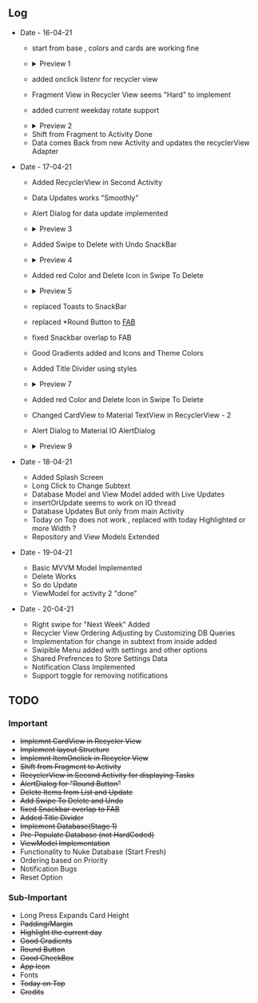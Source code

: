 
## Log
- Date - 16-04-21
	- start from base , colors and cards are working fine
	- <details><summary>Preview 1</summary>

		[![prototype 1](/app_images/preview_v_1.png "prototype 1")](/app_images/preview_v_1.png "prototype 1")

	</details>

	- added onclick listenr for recycler view
	- Fragment View in Recycler View seems "Hard" to implement 
	- added current weekday rotate support
	- <details><summary>Preview 2</summary>

		[![prototype 2](/app_images/preview_v_2.png "prototype 2")](/app_images/preview_v_2.png "prototype 2")

	</details>
	
	- Shift from Fragment to Activity Done
	- Data comes Back from new Activity and updates the recyclerView Adapter

- Date - 17-04-21
	- Added RecyclerView in Second Activity
	- Data Updates works "Smoothly"
	- Alert Dialog for data update implemented
	- <details><summary>Preview 3</summary>

		[![prototype 3](/app_images/preview_v_3.png "prototype 3")](/app_images/preview_v_3.png "prototype 3")

	</details>
	
	- Added Swipe to Delete with Undo SnackBar
	- <details><summary>Preview 4</summary>

		[![prototype 4](/app_images/preview_v_4.png "prototype 4")](/app_images/preview_v_4.png "prototype 4")

	</details>
	
	- Added red Color and Delete Icon in Swipe To Delete
	- <details><summary>Preview 5</summary>

		[![prototype 5](/app_images/preview_v_5.png "prototype 5")](/app_images/preview_v_5.png "prototype 5")

	</details>
	
	- replaced Toasts to SnackBar 
	- replaced *Round Button to [FAB](https://material.io/develop/android/components/floating-action-button)
	- fixed Snackbar overlap to FAB
	- Good Gradients added and Icons and Theme Colors
	- Added Title Divider using styles
	- <details><summary>Preview 7</summary>

		[![prototype 7](/app_images/preview_v_7.png "prototype 7")](/app_images/preview_v_7.png "prototype 7")

	</details>
	
	- Added red Color and Delete Icon in Swipe To Delete
	- Changed CardView to Material TextView in RecyclerView - 2
	- Alert Dialog to Material IO AlertDialog
	- <details><summary>Preview 9</summary>

		[![prototype 9](/app_images/preview_v_9.png "prototype 9")](/app_images/preview_v_9.png "prototype 9")

	</details>

- Date - 18-04-21
	- Added Splash Screen
	- Long Click to Change Subtext
	- Database Model and View Model added with Live Updates
	- insertOrUpdate seems to work on IO thread
	- Database Updates But only from main Activity
	- Today on Top does not work , replaced with today Highlighted or more Width ?
	- Repository and View Models Extended

- Date - 19-04-21
	- Basic MVVM Model Implemented
	- Delete Works
	- So do Update
	- ViewModel for activity 2 "done"

- Date - 20-04-21
	- Right swipe for "Next Week" Added
	- Recycler View Ordering Adjusting by Customizing DB Queries 
	- Implementation for change in subtext from inside added
	- Swipible Menu added with settings and other options
	- Shared Prefrences to Store Settings Data
	- Notification Class Implemented
	- Support toggle for removing notifications

	
## TODO
### Important
-	~~Implemnt CardView in Recycler View~~
-	~~Implement layout Structure~~
-	~~Implemnt ItemOnclick in Recycler View~~
-	~~Shift from Fragment to Activity~~
-	~~RecyclerView in Second Activity for displaying Tasks~~
-	~~AlertDialog for "Round Button"~~
-	~~Delete Items from List and Update~~
-	~~Add Swipe To Delete and Undo~~
-	~~fixed Snackbar overlap to FAB~~
-	~~Added Title Divider~~
-	~~Implement Database(Stage 1)~~
-	~~Pre-Populate Database (not HardCoded)~~
-	~~ViewModel Implementation~~
-	Functionality to Nuke Database (Start Fresh)
-	Ordering based on Priority
-	Notification Bugs 
-	Reset Option

### Sub-Important
-	Long Press Expands Card Height
-	~~Padding/Margin~~ 
-	~~Highlight the current day~~
-	~~Good Gradients~~ 
-	~~Round Button~~
-	~~Good CheckBox~~
-	~~App Icon~~
-	Fonts
-	~~Today on Top~~
-	~~Credits~~
